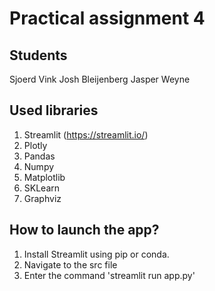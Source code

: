 # Practical assignment 4

## Students

Sjoerd Vink
Josh Bleijenberg
Jasper Weyne

## Used libraries

1. Streamlit (https://streamlit.io/)
2. Plotly
3. Pandas
4. Numpy
5. Matplotlib
6. SKLearn
7. Graphviz

## How to launch the app?

1. Install Streamlit using pip or conda.
2. Navigate to the src file
3. Enter the command 'streamlit run app.py'
